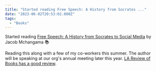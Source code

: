 ```yaml
---
title: "Started reading Free Speech: A History from Socrates ..."
date: "2023-06-02T20:53:02.000Z"
tags: 
  - "Books"
---
```


Started reading [Free Speech: A History from Socrates to Social Media](https://bookshop.org/a/21729/9781541620346) by Jacob Mchangama 📚

Reading this along with a few of my co-workers this summer. The author will be speaking at our org's annual meeting later this year. [LA Review of Books has a good review](https://lareviewofbooks.org/article/the-endless-struggle-between-censorship-and-free-speech/).
